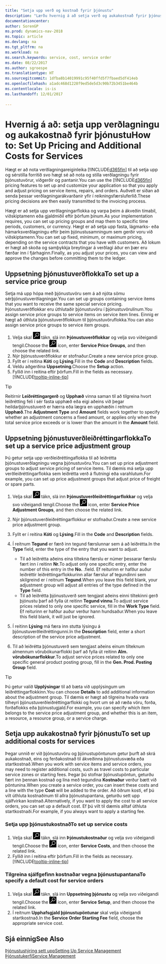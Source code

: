 ```yaml
---
title: "Setja upp verð og kostnað fyrir þjónustu"
description: "Lærðu hvernig á að setja verð og aukakostnað fyrir þjónustu."
documentationcenter: 
author: SorenGP
ms.prod: dynamics-nav-2018
ms.topic: article
ms.devlang: na
ms.tgt_pltfrm: na
ms.workload: na
ms.search.keywords: service, cost, service order
ms.date: 08/22/2017
ms.author: sgroespe
ms.translationtype: HT
ms.sourcegitcommit: 1dfba8b14019991c95f40ffd5f7fbaed5df414eb
ms.openlocfilehash: a1adc468d1228f9ed5de5d3c90b72b3451be464b
ms.contentlocale: is-is
ms.lasthandoff: 12/01/2017

---
```


# <a name="how-to-set-up-pricing-and-additional-costs-for-services"></a><span data-ttu-id="4897f-103">Hvernig á að: setja upp verðlagningu og aukakostnað fyrir þjónustu</span><span class="sxs-lookup"><span data-stu-id="4897f-103">How to: Set Up Pricing and Additional Costs for Services</span></span>
<span data-ttu-id="4897f-104">Hægt er að nota verðlagningareiginleika [!INCLUDE[d365fin](includes/d365fin_md.md)] til að setja upp og sérstilla forritið svo hægt sé að nota og stilla verðlagningu fyrir þjónustuvörur, viðgerðir og pantanir.</span><span class="sxs-lookup"><span data-stu-id="4897f-104">You can use the [!INCLUDE[d365fin](includes/d365fin_md.md)] pricing features to set up and customize your application so that you apply and adjust pricing on service items, repairs, and orders.</span></span> <span data-ttu-id="4897f-105">Auðvelt er síðan að senda þessar verðlagningarákvarðanir yfir í reikningsfærsluferlið.</span><span class="sxs-lookup"><span data-stu-id="4897f-105">These pricing decisions are then easily transmitted to the invoicing process.</span></span>  
  
<span data-ttu-id="4897f-106">Hægt er að setja upp verðlagningarflokka og varpa þeim á ákveðin tímabil, viðskiptamenn eða gjaldmiðil eftir þörfum þínum.</span><span class="sxs-lookup"><span data-stu-id="4897f-106">As your implementation requires, you can set up pricing groups and map them to specific time periods, customers, or currency.</span></span> <span data-ttu-id="4897f-107">Hægt er að setja upp fasta, lágmarks- eða hámarksverðlagningu eftir þeim þjónustusamningum sem gerðir voru við viðskiptamenn.</span><span class="sxs-lookup"><span data-stu-id="4897f-107">You can set up fixed, minimum, or maximum pricing, depending on the service contracts that you have with customers.</span></span> <span data-ttu-id="4897f-108">Að lokum er hægt að skoða og samþykkja breytingar á verðlagi áður en þær eru færðar inn í fjárhaginn.</span><span class="sxs-lookup"><span data-stu-id="4897f-108">Finally, as you adjust your prices, you can view and approve the changes before committing them to the ledger.</span></span>  

## <a name="to-set-up-a-service-price-group"></a><span data-ttu-id="4897f-109">Uppsetning þjónustuverðflokka</span><span class="sxs-lookup"><span data-stu-id="4897f-109">To set up a service price group</span></span>
<span data-ttu-id="4897f-110">Setja má upp hópa með þjónustuvöru sem á að njóta sömu sérþjónustuverðlagningar.</span><span class="sxs-lookup"><span data-stu-id="4897f-110">You can set up groups containing service items that you want to receive the same special service pricing.</span></span> <span data-ttu-id="4897f-111">Þjónustuverðflokkar eru úthlutaðir þjónustuvöru í þjónustuvörulínum.</span><span class="sxs-lookup"><span data-stu-id="4897f-111">You assign service price groups to service items on service item lines.</span></span> <span data-ttu-id="4897f-112">Einnig er hægt að úthluta þjónustuverðflokkum til þjónustuvöruflokka.</span><span class="sxs-lookup"><span data-stu-id="4897f-112">You can also assign service price groups to service item groups.</span></span>  

1. <span data-ttu-id="4897f-113">Velja skal ![Leit að síðu eða skýrslu](media/ui-search/search_small.png "Leit að síðu eða skýrslu táknið") tákn, slá inn **Þjónustuverðflokkar** og velja svo viðeigandi tengil.</span><span class="sxs-lookup"><span data-stu-id="4897f-113">Choose the ![Search for Page or Report](media/ui-search/search_small.png "Search for Page or Report icon") icon, enter **Service Price Groups**, and then choose the related link.</span></span>  
2. <span data-ttu-id="4897f-114">Nýr þjónustuverðflokkur er stofnaður.</span><span class="sxs-lookup"><span data-stu-id="4897f-114">Create a new service price group.</span></span>  
3. <span data-ttu-id="4897f-115">Fyllt er í reitina **Kóti** og **Lýsing**.</span><span class="sxs-lookup"><span data-stu-id="4897f-115">Fill in the **Code** and **Description** fields.</span></span>  
4. <span data-ttu-id="4897f-116">Veldu aðgerðina **Uppsetning**.</span><span class="sxs-lookup"><span data-stu-id="4897f-116">Choose the **Setup** action.</span></span>  
2. <span data-ttu-id="4897f-117">Fyllið inn í reitina eftir þörfum.</span><span class="sxs-lookup"><span data-stu-id="4897f-117">Fill in the fields as necessary.</span></span> [!INCLUDE[tooltip-inline-tip](includes/tooltip-inline-tip_md.md)]  

 > [!Tip]
 > <span data-ttu-id="4897f-118">Reitirnir **Leiðréttingargerð** og **Upphæð** vinna saman til að tilgreina hvort leiðrétting feli í sér fasta upphæð eða eigi aðeins við þegar heildarþjónustuverð er hærra eða lægra en upphæðin í reitnum **Upphæð**.</span><span class="sxs-lookup"><span data-stu-id="4897f-118">The **Adjustment Type** and **Amount** fields work together to specify whether an adjustment concerns a fixed amount, or applies only when the total service price exceeds or is lower than the amount in the **Amount** field.</span></span>  

## <a name="to-set-up-a-service-price-adjustment-group"></a><span data-ttu-id="4897f-119">Uppsetning þjónustuverðleiðréttingarflokka</span><span class="sxs-lookup"><span data-stu-id="4897f-119">To set up a service price adjustment group</span></span>  
<span data-ttu-id="4897f-120">Þú getur setja upp verðleiðréttingaflokka til að leiðrétta þjónustuverðlagningu vegna þjónustuvöru.</span><span class="sxs-lookup"><span data-stu-id="4897f-120">You can set up price adjustment groups to adjust service pricing of service items.</span></span> <span data-ttu-id="4897f-121">Til dæmis má setja upp verðleiðréttingarflokka sem leiðrétta verð á flutningi eða varahlutum.</span><span class="sxs-lookup"><span data-stu-id="4897f-121">For example, you can set up price adjustment groups that adjust price of freight or spare parts.</span></span>  
  
1. <span data-ttu-id="4897f-122">Velja skal ![Leit að síðu eða skýrslu](media/ui-search/search_small.png "Leit að síðu eða skýrslu táknið") tákn, slá inn **Þjónustuverðleiðréttingarflokkar** og velja svo viðeigandi tengil.</span><span class="sxs-lookup"><span data-stu-id="4897f-122">Choose the ![Search for Page or Report](media/ui-search/search_small.png "Search for Page or Report icon") icon, enter **Service Price Adjustment Groups**, and then choose the related link.</span></span>  
2. <span data-ttu-id="4897f-123">Nýr þjónustuverðleiðréttingarflokkur er stofnaður.</span><span class="sxs-lookup"><span data-stu-id="4897f-123">Create a new service price adjustment group.</span></span>  
3. <span data-ttu-id="4897f-124">Fyllt er í reitina **Kóti** og **Lýsing**.</span><span class="sxs-lookup"><span data-stu-id="4897f-124">Fill in the **Code** and **Description** fields.</span></span>  
4. <span data-ttu-id="4897f-125">Í reitnum **Tegund** er færð inn tegund færslunnar sem á að leiðrétta.</span><span class="sxs-lookup"><span data-stu-id="4897f-125">In the **Type** field, enter the type of the entry that you want to adjust.</span></span>  
  
    * <span data-ttu-id="4897f-126">Til að leiðrétta aðeins eina tiltekna færslu er númer þessarar færslu fært inn í reitinn **Nr.**</span><span class="sxs-lookup"><span data-stu-id="4897f-126">To adjust only one specific entry, enter the number of this entry in the **No.**</span></span> <span data-ttu-id="4897f-127">.</span><span class="sxs-lookup"><span data-stu-id="4897f-127">field.</span></span> <span data-ttu-id="4897f-128">Ef reiturinn er hafður auður leiðréttir leiðréttingarflokkurinn allar færslur af tegundinni sem skilgreind er í reitnum **Tegund**.</span><span class="sxs-lookup"><span data-stu-id="4897f-128">When you leave this field blank, your adjustment group will adjust all entries of the type defined in the **Type** field.</span></span>  
    * <span data-ttu-id="4897f-129">Til að leiðrétta þjónustuverð sem tengjast aðeins einni tiltekinni gerð þjónustu þarf að fylla út reitinn **Tegund vinnu**.</span><span class="sxs-lookup"><span data-stu-id="4897f-129">To adjust service prices related to only one specific service, fill in the **Work Type** field.</span></span> <span data-ttu-id="4897f-130">Ef reiturinn er hafður auður verður hann hundsaður.</span><span class="sxs-lookup"><span data-stu-id="4897f-130">When you leave this field blank, it will just be ignored.</span></span>  
  
5. <span data-ttu-id="4897f-131">Í reitinn **Lýsing** má færa inn stutta lýsingu á þjónustuverðleiðréttingunni.</span><span class="sxs-lookup"><span data-stu-id="4897f-131">In the **Description** field, enter a short description of the service price adjustment.</span></span>  
6. <span data-ttu-id="4897f-132">Til að leiðrétta þjónustuverð sem tengjast aðeins einum tilteknum almennum vörubókunarflokki þarf að fylla út reitinn **Alm. vörubókunarflokkur**.</span><span class="sxs-lookup"><span data-stu-id="4897f-132">To adjust service prices related to only one specific general product posting group, fill in the **Gen. Prod. Posting Group** field.</span></span>

> [!Tip]
> <span data-ttu-id="4897f-133">Þú getur valið **Upplýsingar** til að bæta við upplýsingum um leiðréttingarflokkinn.</span><span class="sxs-lookup"><span data-stu-id="4897f-133">You can choose **Details** to add additional information about the adjustment group.</span></span> <span data-ttu-id="4897f-134">Til dæmis er hægt að tilgreina hvaða vara tilheyri þjónustuverðleiðréttingarflokki og hvort um sé að ræða vöru, forða, forðaflokks eða þjónustugjald.</span><span class="sxs-lookup"><span data-stu-id="4897f-134">For example, you can specify which item belongs to the service price adjustment group, and whether this is an item, a resource, a resource group, or a service charge.</span></span>  

## <a name="to-set-up-additional-costs-for-services"></a><span data-ttu-id="4897f-135">Setja upp  aukakostnað fyrir þjónustu</span><span class="sxs-lookup"><span data-stu-id="4897f-135">To set up additional costs for services</span></span>
<span data-ttu-id="4897f-136">Þegar unnið er við þjónustuvöru og þjónustupöntunum getur þurft að skrá aukakostnað, eins og ferðakostnað til ákveðinna þjónustusvæða eða startkostnað.</span><span class="sxs-lookup"><span data-stu-id="4897f-136">When you work with service items and service orders, you may need to register additional costs, such as travel costs to particular service zones or starting fees.</span></span> <span data-ttu-id="4897f-137">Þegar þú stofnar þjónustupöntun, geturðu fært inn þennan kostnað og lína með tegundina **Kostnaður** verður bætt við pöntunina.</span><span class="sxs-lookup"><span data-stu-id="4897f-137">When you create a service order, you can insert these costs and a line with the type **Cost** will be added to the order.</span></span> <span data-ttu-id="4897f-138">Að öðrum kosti, ef þú vilt úthluta kostnaðinum til allra þjónustupantana, geturðu sett upp sjálfvirkan kostnað.</span><span class="sxs-lookup"><span data-stu-id="4897f-138">Alternatively, if you want to apply the cost to all service orders, you can set up a default cost.</span></span> <span data-ttu-id="4897f-139">Ef þú vilt til dæmis alltaf úthluta startkostnaði.</span><span class="sxs-lookup"><span data-stu-id="4897f-139">For example, if you always want to apply a starting fee.</span></span>
  
### <a name="to-set-up-service-costs"></a><span data-ttu-id="4897f-140">Setja upp þjónustukostnað</span><span class="sxs-lookup"><span data-stu-id="4897f-140">To set up service costs</span></span>
1. <span data-ttu-id="4897f-141">Velja skal ![Leit að síðu eða skýrslu](media/ui-search/search_small.png "Leit að síðu eða skýrslu táknið") tákn, slá inn **Þjónustukostnaður** og velja svo viðeigandi tengil.</span><span class="sxs-lookup"><span data-stu-id="4897f-141">Choose the ![Search for Page or Report](media/ui-search/search_small.png "Search for Page or Report icon") icon, enter **Service Costs**, and then choose the related link.</span></span> 
2. <span data-ttu-id="4897f-142">Fyllið inn í reitina eftir þörfum.</span><span class="sxs-lookup"><span data-stu-id="4897f-142">Fill in the fields as necessary.</span></span> [!INCLUDE[tooltip-inline-tip](includes/tooltip-inline-tip_md.md)]  

### <a name="to-specify-a-default-cost-for-service-orders"></a><span data-ttu-id="4897f-143">Tilgreina sjálfgefinn kostnaðar vegna þjónustupantana</span><span class="sxs-lookup"><span data-stu-id="4897f-143">To specify a default cost for service orders</span></span>
1. <span data-ttu-id="4897f-144">Velja skal ![Leit að síðu eða skýrslu](media/ui-search/search_small.png "Leit að síðu eða skýrslu táknið") tákn, slá inn **Uppsetning þjónustu** og velja svo viðeigandi tengil.</span><span class="sxs-lookup"><span data-stu-id="4897f-144">Choose the ![Search for Page or Report](media/ui-search/search_small.png "Search for Page or Report icon") icon, enter **Service Setup**, and then choose the related link.</span></span> 
2. <span data-ttu-id="4897f-145">Í reitnum **Upphafsgjald þjónustupöntunar** skal velja viðeigandi startkostnað.</span><span class="sxs-lookup"><span data-stu-id="4897f-145">In the **Service Order Starting Fee** field, choose the appropriate service cost.</span></span>

## <a name="see-also"></a><span data-ttu-id="4897f-146">Sjá einnig</span><span class="sxs-lookup"><span data-stu-id="4897f-146">See Also</span></span>
[<span data-ttu-id="4897f-147">Þjónustustýring sett upp</span><span class="sxs-lookup"><span data-stu-id="4897f-147">Setting Up Service Management</span></span>](service-setup-service.md)  
[<span data-ttu-id="4897f-148">Þjónustukerfi</span><span class="sxs-lookup"><span data-stu-id="4897f-148">Service Management</span></span>](service-service.md)  

